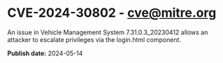 # CVE-2024-30802 - cve@mitre.org

An issue in Vehicle Management System 7.31.0.3_20230412 allows an attacker to escalate privileges via the login.html component.

**Publish date:** 2024-05-14
